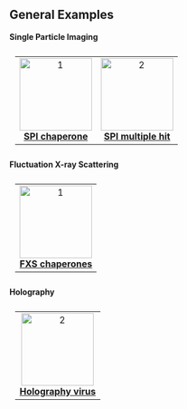 ## General Examples

**Single Particle Imaging**

<table style="padding:10px">
  <tr>
    <!--- example 1: -->
    <td align="center">
      <a href="https://github.com/chuckie82/skopi/blob/main/examples/scripts/spi_chaperone.py">
      <img src="https://user-images.githubusercontent.com/1917664/120390650-d365e580-c2e2-11eb-9c0d-cc9d31ec6fff.png" alt="1" height=128px>
      </a>
    <br />
    <strong><a href="https://github.com/chuckie82/skopi/blob/main/examples/scripts/spi_chaperone.py">SPI chaperone</a></strong>
    </td>   
    <!--- example 2: -->
    <td align="center">
      <a href="https://github.com/chuckie82/skopi/blob/main/examples/scripts/spi_multiple_hit.py">
      <img src="https://user-images.githubusercontent.com/1917664/120415795-fc9d6a80-c310-11eb-84dc-e414d77a62c4.png" alt="2" height=128px>
      </a>
    <br />
    <strong><a href="https://github.com/chuckie82/skopi/blob/main/examples/scripts/spi_multiple_hit.py">SPI multiple hit</a></strong>
    </td>
  </tr>
</table>

**Fluctuation X-ray Scattering**

<table style="padding:10px">
  <tr>
    <!--- example 1: -->
    <td align="center">
      <a href="https://github.com/chuckie82/skopi/blob/main/examples/scripts/fxs_chaperones.py">
      <img src="https://user-images.githubusercontent.com/1917664/120163172-14101280-c1ae-11eb-81f1-7c80815b06b2.png" alt="1" height=128px>
      </a>
    <br />
    <strong><a href="https://github.com/chuckie82/skopi/blob/main/examples/scripts/fxs_chaperones.py">FXS chaperones</a></strong>
    </td>   
    <!--- example 2: 
    <td align="center"><img src="https://user-images.githubusercontent.com/1917664/107894591-f364cb00-6ee4-11eb-94be-72aa926cf069.png" alt="2" width=128px height=128px>
    <br />
    <strong><a href="https://github.com/chuckie82/skopi/blob/master/docs/installation.md">Installation</a></strong>
    </td>
    -->
  </tr>
</table>

**Holography**

<table style="padding:10px">
  <tr>
    <!--- example 1: -->
    <td align="center">
      <a href="https://github.com/chuckie82/skopi/blob/main/examples/scripts/holography_virus.py">
      <img src="https://user-images.githubusercontent.com/1917664/120440872-db507480-c338-11eb-995c-184af4460dc8.png" alt="2" height=128px>
      </a>  
    <br />
    <strong><a href="https://github.com/chuckie82/skopi/blob/main/examples/scripts/holography_virus.py">Holography virus</a></strong>
    </td>   
  </tr>
</table>

<!--- example 1: 
**Small-angle X-ray Scattering**

<table style="padding:10px">
  <tr>
    <td align="center"><img src="https://user-images.githubusercontent.com/1917664/107894591-f364cb00-6ee4-11eb-94be-72aa926cf069.png" alt="2" width=128px height=128px>
    <br />
    <strong><a href="https://github.com/chuckie82/skopi/blob/master/docs/installation.md">Under construction</a></strong>
    </td>   
  </tr>
</table>
-->

<!-- slides: https://docs.google.com/presentation/d/1yQxaXSVnIe8NSf1rIK-qrwn_OG14Qd5CgWK4ixoJRhw/edit?usp=sharing -->
